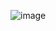 ![image](https://github.com/shuqiyg/streamlit_breast_cancer/assets/64113274/49fa3ad0-ab30-4ce9-97ae-afb306f783e1)
